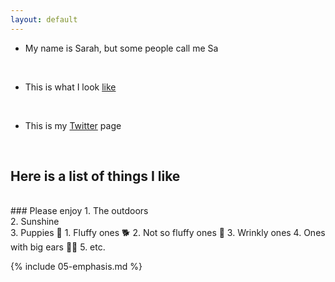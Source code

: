 ```yaml
---
layout: default
---
```



* My name is Sarah, but some people call me Sa

<br>

* This is what I look [like](https://twitter.com/SarahAldridge91/photo)

<br>

* This is my [Twitter](https://twitter.com/SarahAldridge91) page

<br>

## Here is a list of things I like
<br>
### Please enjoy
1. The outdoors
<br>
2. Sunshine
<br>
3. Puppies 🐶 
   1. Fluffy ones 🐕
   2. Not so fluffy ones 🦮
   3. Wrinkly ones
   4. Ones with big ears 🐕‍🦺
   5. etc.

{% include 05-emphasis.md %}
